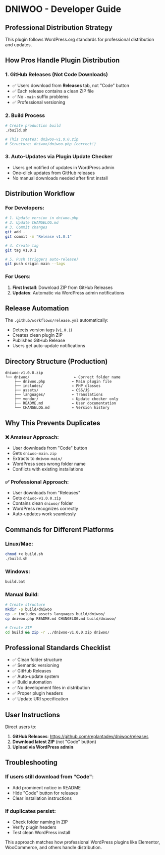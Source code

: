 # DNIWOO - Developer Guide

## Professional Distribution Strategy

This plugin follows WordPress.org standards for professional distribution and updates.

## How Pros Handle Plugin Distribution

### 1. **GitHub Releases (Not Code Downloads)**
- ✅ Users download from **Releases** tab, not "Code" button
- ✅ Each release contains a clean ZIP file
- ✅ No `-main` suffix problems
- ✅ Professional versioning

### 2. **Build Process**
```bash
# Create production build
./build.sh

# This creates: dniwoo-v1.0.0.zip
# Structure: dniwoo/dniwoo.php (correct!)
```

### 3. **Auto-Updates via Plugin Update Checker**
- Users get notified of updates in WordPress admin
- One-click updates from GitHub releases
- No manual downloads needed after first install

## Distribution Workflow

### For Developers:
```bash
# 1. Update version in dniwoo.php
# 2. Update CHANGELOG.md
# 3. Commit changes
git add .
git commit -m "Release v1.0.1"

# 4. Create tag
git tag v1.0.1

# 5. Push (triggers auto-release)
git push origin main --tags
```

### For Users:
1. **First Install**: Download ZIP from GitHub Releases
2. **Updates**: Automatic via WordPress admin notifications

## Release Automation

The `.github/workflows/release.yml` automatically:
- Detects version tags (`v1.0.1`)
- Creates clean plugin ZIP
- Publishes GitHub Release
- Users get auto-update notifications

## Directory Structure (Production)

```
dniwoo-v1.0.0.zip
└── dniwoo/                    ← Correct folder name
    ├── dniwoo.php            ← Main plugin file
    ├── includes/             ← PHP classes
    ├── assets/               ← CSS/JS
    ├── languages/            ← Translations
    ├── vendor/               ← Update checker only
    ├── README.md             ← User documentation
    └── CHANGELOG.md          ← Version history
```

## Why This Prevents Duplicates

### ❌ **Amateur Approach:**
- User downloads from "Code" button
- Gets `dniwoo-main.zip`
- Extracts to `dniwoo-main/`
- WordPress sees wrong folder name
- Conflicts with existing installations

### ✅ **Professional Approach:**
- User downloads from "Releases"
- Gets `dniwoo-v1.0.0.zip`
- Contains clean `dniwoo/` folder
- WordPress recognizes correctly
- Auto-updates work seamlessly

## Commands for Different Platforms

### Linux/Mac:
```bash
chmod +x build.sh
./build.sh
```

### Windows:
```cmd
build.bat
```

### Manual Build:
```bash
# Create structure
mkdir -p build/dniwoo
cp -r includes assets languages build/dniwoo/
cp dniwoo.php README.md CHANGELOG.md build/dniwoo/

# Create ZIP
cd build && zip -r ../dniwoo-v1.0.0.zip dniwoo/
```

## Professional Standards Checklist

- ✅ Clean folder structure
- ✅ Semantic versioning
- ✅ GitHub Releases
- ✅ Auto-update system
- ✅ Build automation
- ✅ No development files in distribution
- ✅ Proper plugin headers
- ✅ Update URI specification

## User Instructions

Direct users to:
1. **GitHub Releases**: https://github.com/replantadev/dniwoo/releases
2. **Download latest ZIP** (not "Code" button)
3. **Upload via WordPress admin**

## Troubleshooting

### If users still download from "Code":
- Add prominent notice in README
- Hide "Code" button for releases
- Clear installation instructions

### If duplicates persist:
- Check folder naming in ZIP
- Verify plugin headers
- Test clean WordPress install

This approach matches how professional WordPress plugins like Elementor, WooCommerce, and others handle distribution.
